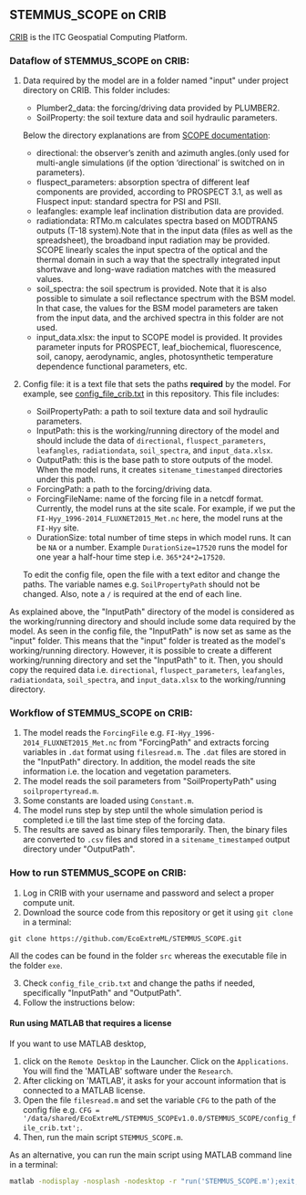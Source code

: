 ## STEMMUS_SCOPE on CRIB

[CRIB](https://crib.utwente.nl/) is the ITC Geospatial Computing Platform.

### Dataflow of STEMMUS_SCOPE on CRIB:

1. Data required by the model are in a folder named "input" under project
    directory on CRIB. This folder includes:

    - Plumber2_data: the forcing/driving data provided by PLUMBER2.
    - SoilProperty: the soil texture data and soil hydraulic parameters. 
    
    Below the directory explanations are from [SCOPE
    documentation](https://scope-model.readthedocs.io/en/latest/directories.html):

    - directional: the observer’s zenith and azimuth angles.(only used for
      multi-angle simulations (if the option ‘directional’ is switched on in
      parameters).
    - fluspect_parameters: absorption spectra of different leaf components are
      provided, according to PROSPECT 3.1, as well as Fluspect input: standard
      spectra for PSI and PSII.
    - leafangles: example leaf inclination distribution data are provided.
    - radiationdata: RTMo.m calculates spectra based on MODTRAN5 outputs (T-18
      system).Note that in the input data (files as well as the spreadsheet),
      the broadband input radiation may be provided. SCOPE linearly scales the
      input spectra of the optical and the thermal domain in such a way that
      the spectrally integrated input shortwave and long-wave radiation matches
      with the measured values.
    - soil_spectra: the soil spectrum is provided. Note that it is also possible
      to simulate a soil reflectance spectrum with the BSM model. In that case,
      the values for the BSM model parameters are taken from the input data, and
      the archived spectra in this folder are not used.
    - input_data.xlsx: the input to SCOPE model is provided. It
      provides parameter inputs for PROSPECT, leaf_biochemical, fluorescence,
      soil, canopy, aerodynamic, angles, photosynthetic temperature dependence
      functional parameters, etc.

2. Config file: it is a text file that sets the paths **required** by the
    model. For example, see [config_file_crib.txt](../config_file_crib.txt) in this repository. This file
    includes:

    - SoilPropertyPath: a path to soil texture data and soil hydraulic
      parameters.
    - InputPath: this is the working/running directory of the model and should
      include the data of `directional`, `fluspect_parameters`, `leafangles`,
      `radiationdata`, `soil_spectra`, and `input_data.xlsx`.
    - OutputPath: this is the base path to store outputs of the model. When the
    model runs, it creates `sitename_timestamped` directories under this
    path.
    - ForcingPath: a path to the forcing/driving data.
    - ForcingFileName: name of the forcing file in a netcdf format. Currently,
    the model runs at the site scale. For example, if we put the
    `FI-Hyy_1996-2014_FLUXNET2015_Met.nc` here, the model runs at the `FI-Hyy`
    site.
    - DurationSize: total number of time steps in which model runs. It can be
      `NA` or a number. Example `DurationSize=17520` runs the model for one year a
      half-hour time step i.e. `365*24*2=17520`.

    To edit the config file, open the file with a text editor and change the
    paths. The variable names e.g. `SoilPropertyPath` should not be changed.
    Also, note a `/` is required at the end of each line.

As explained above, the "InputPath" directory of the model is considered as
the working/running directory and should include some data required by the
model. As seen in the config file, the "InputPath" is now set as same as the
"input" folder. This means that the "input" folder is treated as the
model's working/running directory. However, it is possible to create a
different working/running directory and set the "InputPath" to it. Then,
you should copy the required data i.e. `directional`, `fluspect_parameters`,
`leafangles`, `radiationdata`, `soil_spectra`, and `input_data.xlsx` to the
working/running directory.

### Workflow of STEMMUS_SCOPE on CRIB:

1. The model reads the `ForcingFile` e.g. `FI-Hyy_1996-2014_FLUXNET2015_Met.nc`
  from "ForcingPath" and extracts forcing variables in `.dat` format using
  `filesread.m`. The `.dat` files are stored in the "InputPath" directory. In
  addition, the model reads the site information i.e. the location and
  vegetation parameters.
2. The model reads the soil parameters from "SoilPropertyPath" using
    `soilpropertyread.m`.
3. Some constants are loaded using `Constant.m`.
4. The model runs step by step until the whole simulation period  is completed
    i.e till the last time step of the forcing data.
5. The results are saved as binary files temporarily. Then, the binary files are
    converted to `.csv` files and stored in a `sitename_timestamped` output
    directory under "OutputPath".

### How to run STEMMUS_SCOPE on CRIB:

1. Log in CRIB with your username and password and select a proper compute unit.
2. Download the source code from this repository or get it using `git clone` in
  a terminal:
  
  ` git clone https://github.com/EcoExtreML/STEMMUS_SCOPE.git `
  
  All the codes can be found in the folder `src` whereas the executable file in
  the folder `exe`.

3. Check `config_file_crib.txt` and change the paths if needed, specifically
   "InputPath" and "OutputPath".
4. Follow the instructions below:

#### Run using MATLAB that requires a license

If you want to use MATLAB desktop,

1. click on the `Remote Desktop` in the
Launcher. Click on the `Applications`. You will find the 'MATLAB' software under
the `Research`. 
2. After clicking on 'MATLAB', it asks for your account information that is
connected to a MATLAB license.
3. Open the file `filesread.m` and set the
variable `CFG` to the path of the config file e.g. `CFG =
'/data/shared/EcoExtreML/STEMMUS_SCOPEv1.0.0/STEMMUS_SCOPE/config_file_crib.txt';`.
4. Then, run the main script `STEMMUS_SCOPE.m`.

As an alternative, you can run the
main script using MATLAB command line in a terminal:

```bash
matlab -nodisplay -nosplash -nodesktop -r "run('STEMMUS_SCOPE.m');exit;"
```